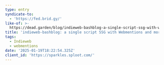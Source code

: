 ```yaml
---
type: entry
syndicate-to:
  - 'https://fed.brid.gy/'
like-of: >-
  https://dead.garden/blog/indieweb-bashblog-a-single-script-ssg-with-webmentions-and-more.html
title: 'indieweb-bashblog: a single script SSG with Webmentions and more | dead.garden'
tags:
  - Indieweb
  - webmentions
date: '2025-01-19T18:22:54.325Z'
client_id: 'https://sparkles.sploot.com/'
---
```


